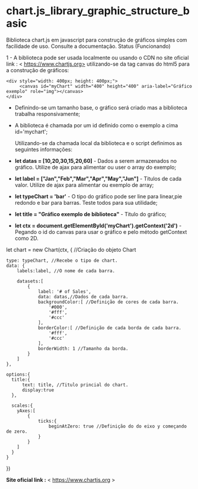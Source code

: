 # chart.js_library_graphic_structure_basic
Biblioteca chart.js em javascript para construção de gráficos simples com facilidade de uso. Consulte a documentação. Status (Funcionando)

1 - A biblioteca pode ser usada localmente ou usando o CDN no site oficial link : < https://www.chartjs.org> utilizando-se da tag canvas do html5 para a construção de gráficos:


    <div style="width: 400px; height: 400px;">
         <canvas id="myChart" width="400" height="400" aria-label="Gráfico exemplo" role="img"></canvas>
    </div>

- Definindo-se um tamanho base, o gráfico será criado mas a biblioteca trabalha responsivamente;
- A biblioteca é chamada por um id definido como o exemplo a cima id='mychart';

    Utilizando-se da chamada local da biblioteca e o script definimos as seguintes informações:
    
- **let datas = [10,20,30,15,20,60]** - Dados a serem armazenados no gráfico. Utilize de ajax para alimentar ou user o array do exemplo;
- **let label = ["Jan","Feb","Mar","Apr","May","Jun"]** - Titulos de cada valor. Utilize de ajax para alimentar ou exemplo de array;
- **let typeChart = 'bar'** - O tipo do gráfico pode ser line para linear,pie redondo e bar para barras. Teste todos para sua utilidade;
- **let title = "Gráfico exemplo de biblioteca"** - Titulo do gráfico;
- **let ctx = document.getElementById('myChart').getContext('2d')** - Pegando o id do canvas para usar o gráfico e pelo método getContext como 2D.

let chart = new Chart(ctx, { //Criação do objeto Chart 
  
    type: typeChart, //Recebe o tipo de chart.
    data: {
        labels:label, //O nome de cada barra.

        datasets:[
            {
                label: '# of Sales',
                data: datas,//Dados de cada barra.
                backgroundColor:[ //Definição de cores de cada barra.
                    '#000',
                    '#fff',
                    '#ccc'
                ],
                borderColor:[ //Definição de cada borda de cada barra.
                    '#fff',
                    '#ccc'
                ],
                borderWidth: 1 //Tamanho da borda.
            }
        ]
    },

    options:{
      title:{
          text: title, //Titulo princial do chart.
          display:true
      },
      
      scales:{
        yAxes:[
            {
                ticks:{
                    beginAtZero: true //Definição do do eixo y começando de zero.
                }
            }
        ]
      }
    }
})

**Site oficial link :** < https://www.chartjs.org >

